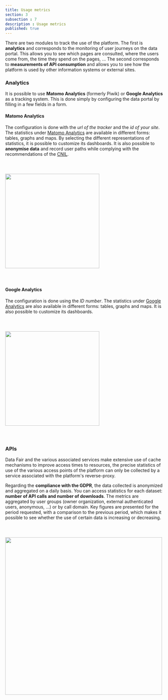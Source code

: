 ```yaml
---
title: Usage metrics
section: 3
subsection : 7
description : Usage metrics
published: true
---
```


There are two modules to track the use of the platform. The first is **analytics** and corresponds to the monitoring of user journeys on the data portal. This allows you to see which pages are consulted, where the users come from, the time they spend on the pages, ... The second corresponds to **measurements of API consumption** and allows you to see how the platform is used by other information systems or external sites.

### Analytics

It is possible to use **Matomo Analytics** (formerly Piwik) or **Google Analytics** as a tracking system. This is done simply by configuring the data portal by filling in a few fields in a form.

#### Matomo Analytics

The configuration is done with the *url of the tracker* and the *id of your site*. The statistics under [Matomo Analytics](https://fr.matomo.org/) are available in different forms: tables, graphs and maps. By selecting the different representations of statistics, it is possible to customize its dashboards. It is also possible to **anonymise data** and record user paths while complying with the recommendations of the [CNIL](https://www.cnil.fr/professionnel).

<img src="./images/functional-presentation/matomo.jpg"
     height="300" style="margin:40px auto;" />

#### Google Analytics

The configuration is done using the *ID number*. The statistics under [Google Analytics](https://analytics.google.com/) are also available in different forms: tables, graphs and maps. It is also possible to customize its dashboards.

<img src="./images/functional-presentation/google-analytics.jpg"
     height="300" style="margin:40px auto;" />


### APIs

Data Fair and the various associated services make extensive use of cache mechanisms to improve access times to resources, the precise statistics of use of the various access points of the platform can only be collected by a service associated with the platform's reverse-proxy.

Regarding the **compliance with the GDPR**, the data collected is anonymized and aggregated on a daily basis. You can access statistics for each dataset: **number of API calls and number of downloads**. The metrics are aggregated by user groups (owner organization, external authenticated users, anonymous, ...) or by call domain. Key figures are presented for the period requested, with a comparison to the previous period, which makes it possible to see whether the use of certain data is increasing or decreasing.

<img src="./images/functional-presentation/metrics.jpg"
     height="500" style="margin:40px auto;" />
